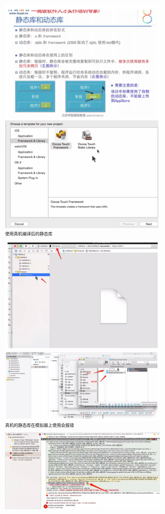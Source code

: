![](/assets/QQ20171211-233244@2x.png)![](/assets/QQ20171211-233453@2x.png)使用真机编译后的静态库

![](/assets/QQ20171211-233541@2x.png)![](/assets/QQ20171211-233715@2x.png)真机的静态库在模拟器上使用会报错

![](/assets/Q1.png)

